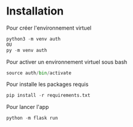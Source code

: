 # Installation

Pour créer l'environnement virtuel

```python
python3 -m venv auth
OU
py -m venv auth
```

Pour activer un environnement virtuel sous bash

```python
source auth/bin/activate
```

Pour installe les packages requis

```python
pip install -r requirements.txt
```

Pour lancer l'app

```python
python -m flask run
```
